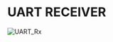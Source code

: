 # UART RECEIVER

![UART_Rx](https://github.com/user-attachments/assets/cc60a8ba-c7eb-485a-8e85-2e3e87433b68)
